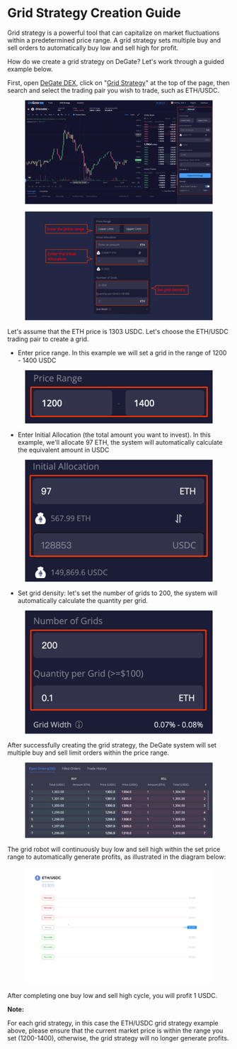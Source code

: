 # Grid Strategy Creation Guide

Grid strategy is a powerful tool that can capitalize on market fluctuations within a predetermined price range. A grid strategy sets multiple buy and sell orders to automatically buy low and sell high for profit.

How do we create a grid strategy on DeGate? Let's work through a guided example below.

First, open [DeGate DEX](https://app.degate.com/), click on "[Grid Strategy](https://app.degate.com/grid/USDC/ETH)" at the top of the page, then search and select the trading pair you wish to trade, such as ETH/USDC.

<figure><img src="../.gitbook/assets/image.png" alt=""><figcaption></figcaption></figure>

<figure><img src="../.gitbook/assets/image (1).png" alt=""><figcaption></figcaption></figure>

Let's assume that the ETH price is 1303 USDC. Let's choose the ETH/USDC trading pair to create a grid.&#x20;

* Enter price range. In this example we will set a grid in the range of 1200 - 1400 USDC

<figure><img src="../.gitbook/assets/image (2).png" alt=""><figcaption></figcaption></figure>

* Enter Initial Allocation (the total amount you want to invest). In this example, we'll allocate 97 ETH, the system will automatically calculate the equivalent amount in USDC

<figure><img src="../.gitbook/assets/image (3).png" alt=""><figcaption></figcaption></figure>

* Set grid density: let's set the number of grids to 200, the system will automatically calculate the quantity per grid.

<figure><img src="../.gitbook/assets/image (4).png" alt=""><figcaption></figcaption></figure>

After successfully creating the grid strategy, the DeGate system will set multiple buy and sell limit orders within the price range.

<figure><img src="../.gitbook/assets/image (5).png" alt=""><figcaption></figcaption></figure>

The grid robot will continuously buy low and sell high within the set price range to automatically generate profits, as illustrated in the diagram below:

<figure><img src="../.gitbook/assets/image (6).png" alt=""><figcaption></figcaption></figure>

After completing one buy low and sell high cycle, you will profit 1 USDC.



**Note:**

For each grid strategy, in this case the ETH/USDC grid strategy example above, please ensure that the current market price is within the range you set (1200-1400), otherwise, the grid strategy will no longer generate profits.
